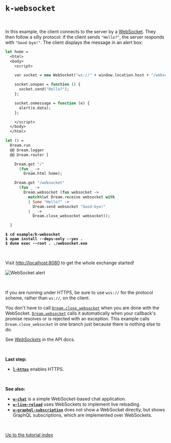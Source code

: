 # `k-websocket`

<br>

In this example, the client connects to the server by a
[WebSocket](https://aantron.github.io/dream/#websockets). They then follow a
silly protocol: if the client sends `"Hello?"`, the server responds with
`"Good-bye!"`. The client displays the message in an alert box:

```ocaml
let home =
  <html>
  <body>
    <script>

    var socket = new WebSocket("ws://" + window.location.host + "/websocket");

    socket.onopen = function () {
      socket.send("Hello?");
    };

    socket.onmessage = function (e) {
      alert(e.data);
    };

    </script>
  </body>
  </html>

let () =
  Dream.run
  @@ Dream.logger
  @@ Dream.router [

    Dream.get "/"
      (fun _ ->
        Dream.html home);

    Dream.get "/websocket"
      (fun _ ->
        Dream.websocket (fun websocket ->
          match%lwt Dream.receive websocket with
          | Some "Hello?" ->
            Dream.send websocket "Good-bye!"
          | _ ->
            Dream.close_websocket websocket));

  ]
```

<pre><code><b>$ cd example/k-websocket</b>
<b>$ opam install --deps-only --yes .</b>
<b>$ dune exec --root . ./websocket.exe</b></code></pre>

<br>

Visit [http://localhost:8080](http://localhost:8080) to get the whole exchange
started!

![WebSocket alert](https://raw.githubusercontent.com/aantron/dream/master/docs/asset/websocket.png)

<br>

If you are running under HTTPS, be sure to use `wss://` for the protocol scheme,
rather than `ws://`, on the client.

You don't have to call
[`Dream.close_websocket`](https://aantron.github.io/dream/#val-close_websocket)
when you are done with the WebSocket.
[`Dream.websocket`](https://aantron.github.io/dream/#val-websocket) calls it
automatically when your callback's promise resolves or is rejected with an
exception. This example calls `Dream.close_websocket` in one branch just
because there is nothing else to do.

See [*WebSockets*](https://aantron.github.io/dream/#websockets) in the API docs.

<br>

**Last step:**

- [**`l-https`**](../l-https#folders-and-files) enables HTTPS.

<br>

**See also:**

- [**`w-chat`**](../w-chat#folders-and-files) is a simple WebSocket-based chat application.
- [**`w-live-reload`**](../w-live-reload#folders-and-files) uses WebSockets to implement
  live reloading.
- [**`w-graphql-subscription`**](../w-graphql-subscription) does not show a
  WebSocket directly, but shows GraphQL subscriptions, which are implemented
  over WebSockets.

<br>

[Up to the tutorial index](../#readme)
